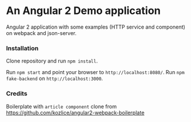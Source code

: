 # An Angular 2 Demo application

Angular 2 application with some examples (HTTP service and component) on webpack and json-server.

### Installation

Clone repository and run `npm install`.

Run `npm start` and point your browser to `http://localhost:8080/`.
Run `npm fake-backend` on `http://localhost:3000`.

### Credits

Boilerplate with `article component` clone from https://github.com/kozlice/angular2-webpack-boilerplate
